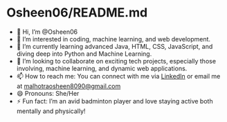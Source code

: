 # Osheen06/README.md

- 👋 Hi, I’m @Osheen06
- 👀 I’m interested in coding, machine learning, and web development.
- 🌱 I’m currently learning advanced Java, HTML, CSS, JavaScript, and diving deep into Python and Machine Learning.
- 💞️ I’m looking to collaborate on exciting tech projects, especially those involving, machine learning, and dynamic web applications.
- 📫 How to reach me: You can connect with me via [LinkedIn](https://www.linkedin.com/in/osheen06) or email me at malhotraosheen8090@gmail.com
- 😄 Pronouns: She/Her
- ⚡ Fun fact: I’m an avid badminton player and love staying active both mentally and physically!


<!---
Osheen06/Osheen06 is a ✨ special ✨ repository because its `README.md` (this file) appears on your GitHub profile.
You can click the Preview link to take a look at your changes.
--->

